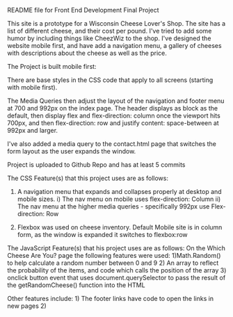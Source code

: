 README file for Front End Development Final Project

This site is a prototype for a Wisconsin Cheese Lover's Shop. The site has a list of different cheese, and their cost per pound.
I've tried to add some humor by including things like CheezWiz to the shop. I've designed the website mobile first, and have add a navigation menu, a gallery of cheeses with descriptions about the cheese as well as the price. 

The Project is built mobile first:

There are base styles in the CSS code that apply to all screens (starting with mobile first). 

The Media Queries then adjust the layout of the navigation and footer menu at 700 and 992px on the index page.
The header displays as block as the default, then display flex and flex-direction: column once the viewport hits 700px, and then flex-direction: row and justify content: space-between at 992px and larger.

I've also added a media query to the contact.html page that switches the form layout as the user expands the window.

Project is uploaded to Github Repo and has at least 5 commits

The CSS Feature(s) that this project uses are as follows:
1) A navigation menu that expands and collapses properly at desktop and mobile sizes. 
    i) The nav menu on mobile uses flex-direction: Column
    ii) The nav menu at the higher media queries - specifically 992px use Flex-direction: Row  

2) Flexbox was used on cheese inventory. Default Mobile site is in column form, as the window is expanded it switches to flexbox:row

The JavaScript Feature(s) that his project uses are as follows:
On the Which Cheese Are You? page the following features were used:
    1)Math.Random() to help calculate a random number between 0 and 9
    2) An array to reflect the probability of the items, and code which calls the position of the array
    3) onclick button event that uses document.querySelector to pass the result of the getRandomCheese() function into the HTML

Other features include:
    1) The footer links have code to open the links in new pages
    2)